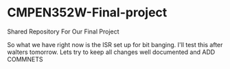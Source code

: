 # CMPEN352W-Final-project
Shared Repository For Our Final Project


So what we have right now is the ISR set up for bit banging. I'll test this after walters tomorrow. 
Lets try to keep all changes well documented and  ADD COMMNETS 
